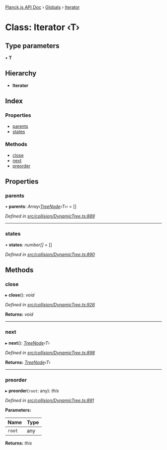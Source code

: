 [Planck.js API Doc](../README.md) › [Globals](../globals.md) › [Iterator](iterator.md)

# Class: Iterator ‹**T**›

## Type parameters

▪ **T**

## Hierarchy

* **Iterator**

## Index

### Properties

* [parents](iterator.md#parents)
* [states](iterator.md#states)

### Methods

* [close](iterator.md#close)
* [next](iterator.md#next)
* [preorder](iterator.md#preorder)

## Properties

###  parents

• **parents**: *Array‹[TreeNode](treenode.md)‹T››* = []

*Defined in [src/collision/DynamicTree.ts:889](https://github.com/shakiba/planck.js/blob/1523746/src/collision/DynamicTree.ts#L889)*

___

###  states

• **states**: *number[]* = []

*Defined in [src/collision/DynamicTree.ts:890](https://github.com/shakiba/planck.js/blob/1523746/src/collision/DynamicTree.ts#L890)*

## Methods

###  close

▸ **close**(): *void*

*Defined in [src/collision/DynamicTree.ts:926](https://github.com/shakiba/planck.js/blob/1523746/src/collision/DynamicTree.ts#L926)*

**Returns:** *void*

___

###  next

▸ **next**(): *[TreeNode](treenode.md)‹T›*

*Defined in [src/collision/DynamicTree.ts:898](https://github.com/shakiba/planck.js/blob/1523746/src/collision/DynamicTree.ts#L898)*

**Returns:** *[TreeNode](treenode.md)‹T›*

___

###  preorder

▸ **preorder**(`root`: any): *this*

*Defined in [src/collision/DynamicTree.ts:891](https://github.com/shakiba/planck.js/blob/1523746/src/collision/DynamicTree.ts#L891)*

**Parameters:**

Name | Type |
------ | ------ |
`root` | any |

**Returns:** *this*
